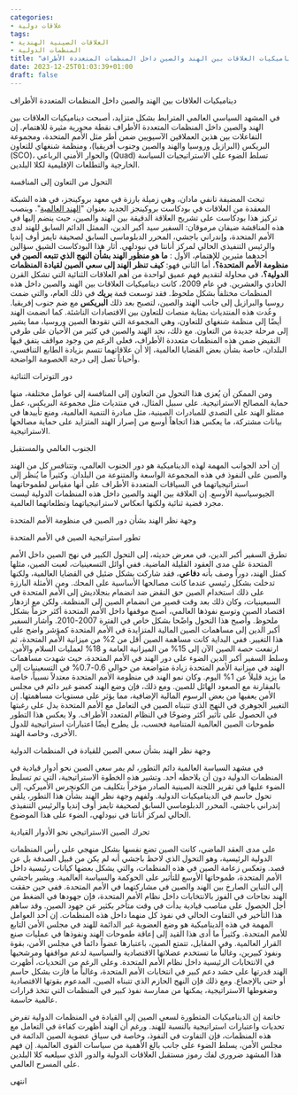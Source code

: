 ```yaml
---
categories:
- علاقات دولية
tags:
- العلاقات الصينية الهندية
- المنظمات الدولية 
title: "ديناميكيات العلاقات بين الهند والصين داخل المنظمات المتعددة الأطراف"
date: 2023-12-25T01:03:39+01:00
draft: false
---
```


ديناميكيات العلاقات بين الهند والصين داخل المنظمات المتعددة الأطراف

في المشهد السياسي العالمي المترابط بشكل متزايد، أصبحت ديناميكيات العلاقات بين الهند والصين داخل المنظمات المتعددة الأطراف نقطة محورية مثيرة للاهتمام. إن التفاعلات بين هذين العملاقين الآسيويين ضمن أطر مثل الأمم المتحدة، ومجموعة البريكس (البرازيل وروسيا والهند والصين وجنوب أفريقيا)، ومنظمة شنغهاي للتعاون (SCO)، والحوار الأمني الرباعي (Quad) تسلط الضوء على الاستراتيجيات السياسة الخارجية والتطلعات الإقليمية لكلا البلدين.

التحول من التعاون إلى المنافسة

تبحث المضيفة تانفي مادان، وهي زميلة بارزة في معهد بروكينجز، في هذه الشبكة المعقدة من العلاقات في بودكاست بروكينجز الجديد بعنوان "[الهند العالمية](https://www.brookings.edu/articles/india-china-dynamics-in-multilateral-and-minilateral-organizations///)". وينصب تركيز هذا بودكاست على تشريح العلاقة الدقيقة بين الهند والصين، حيث ينضم إليها في هذه المناقشة ضيفان مرموقان: السفير سيد أكبر الدين، الممثل الدائم السابق للهند لدى الأمم المتحدة، وإندراني باجشي، المحرر الدبلوماسي السابق لصحيفة تايمز أوف إنديا والرئيس التنفيذي الحالي لمركز أنانتا في نيودلهي.
أثار هذا البودكاست الشيق سؤالين أجدهما مثيرين للإهتمام، الأول : **ما هو منظور الهند بشأن النهج الذي تتبعه الصين في منظومة الأمم المتحدة؟**، أما الثاني فهو: **كيف تنظر الهند إلى سعي الصين لقيادة المنظمات الدولية؟**، في محاولة لتقديم فهم عميق لواحدة من أهم العلاقات الثنائية التي تشكل القرن الحادي والعشرين.
في عام 2009، كانت ديناميكيات العلاقات بين الهند والصين داخل هذه المنظمات مختلفاً بشكل ملحوظ. فقد توسعت قمة **بريك** في ذلك العام، والتي ضمت روسيا والبرازيل إلى جانب الهند والصين، لتصبح بعد ذلك **البريكس** مع ضم جنوب إفريقيا. وعُدت هذه المنتديات بمثابة منصات للتعاون بين الاقتصادات الناشئة. كما انضمت الهند أيضًا إلى منظمة شنغهاي للتعاون، وهي المجموعة التي تقودها الصين وروسيا، مما يشير إلى مرحلة جديدة من التعاون.
مع ذلك، نجد الهند والصين في كثير من الأحيان على طرفي النقيض ضمن هذه المنظمات متعددة الأطراف، فعلى الرغم من وجود مواقف يتفق فيها البلدان، خاصة بشأن بعض القضايا العالمية، إلا أن علاقاتهما تتسم بزيادة الطابع التنافسي، وأحياناً تصل إلى درجة الخصومة الواضحة.

دور التوترات الثنائية

ومن الممكن أن يُعزى هذا التحول من التعاون إلى المنافسة إلى عوامل مختلفة، منها حماية المصالح الاستراتيجية. على سبيل المثال، في منتديات مثل مجموعة البريكس، عمل ممثلو الهند على التصدي للمبادرات الصينية، مثل مبادرة التنمية العالمية، ومنع تأييدها في بيانات مشتركة، ما يعكس هذا اتجاهاً أوسع من إصرار الهند المتزايد على حماية مصالحها الاستراتيجية.

الجنوب العالمي والمستقبل

إن أحد الجوانب المهمة لهذه الديناميكية هو دور الجنوب العالمي، وتتنافس كل من الهند والصين على النفوذ في هذه المجموعة الواسعة والمتنوعة من البلدان. وكثيراً ما يُنظر إلى استراتيجياتهما في السياقات المتعددة الأطراف على أنها مقياس لطموحاتهما الجيوسياسية الأوسع. إن العلاقة بين الهند والصين داخل هذه المنظمات الدولية ليست مجرد قضية ثنائية ولكنها انعكاس لاستراتيجياتهما وتطلعاتهما العالمية.

وجهة نظر الهند بشأن دور الصين في منظومة الأمم المتحدة

تطور استراتيجية الصين في الأمم المتحدة

تطرق السفير أكبر الدين، في معرض حديثه، إلى التحول الكبير في نهج الصين داخل الأمم المتحدة على مدى العقود القليلة الماضية. ففي أوائل التسعينيات، لعبت الصين، مثلها كمثل الهند، دوراً وصف بأنه **دفاعي**، فقد شاركت بشكل ضئيل في القضايا العالمية، ولكنها تدخلت بشكل رئيسي عندما كانت مصالحها الأساسية على المحك. ومن الأمثلة البارزة على ذلك استخدام الصين حق النقض ضد انضمام بنجلاديش إلى الأمم المتحدة في السبعينيات، وكان ذلك بعد وقت قصير من انضمام الصين إلى المنظمة.
ولكن مع ازدهار اقتصاد الصين وتوسع نفوذها العالمي، أصبح موقفها داخل الأمم المتحدة أكثر حزماً بشكل ملحوظ. وأصبح هذا التحول واضًحا بشكل خاص في الفترة 2007-2010. وأشار السفير أكبر الدين إلى مساهمات الصين المالية المتزايدة في الأمم المتحدة كمؤشر واضح على هذا التغيير. ففي البداية كانت مساهمة الصين أقل من 2% من ميزانية الأمم المتحدة، ثم ارتفعت حصة الصين الآن إلى 15% من الميزانية العامة و 18% لعمليات السلام والأمن.
وسلط السفير أكبر الدين الضوء على دور الهند في الأمم المتحدة، حيث شهدت مساهمات الهند في ميزانية الأمم المتحدة زيادة متواضعة من حوالي 0.6-0.7% في التسعينيات إلى ما يزيد قليلاً عن 1% اليوم. وكان نمو الهند في منظومة الأمم المتحدة معتدلاً نسبياً، خاصة بالمقارنة مع الصعود الهائل للصين. ومع ذلك، فإن وضع الهند كعضو غير دائم في مجلس الأمن يعفيها من بعض الرسوم المالية الإضافية، مما يؤثر على مستويات مساهمتها.
إن التغيير الجوهري في النهج الذي تتبناه الصين في التعامل مع الأمم المتحدة يدل على رغبتها في الحصول على تأثير أكثر وضوحًا في النظام المتعدد الأطراف. ولا يعكس هذا التطور طموحات الصين العالمية المتنامية فحسب، بل يطرح أيضًا اعتبارات استراتيجية للدول الأخرى، وخاصة الهند. 

وجهة نظر الهند بشأن سعي الصين للقيادة في المنظمات الدولية

في مشهد السياسة العالمية دائم التطور، لم يمر سعي الصين نحو أدوار قيادية في المنظمات الدولية دون أن يلاحظه أحد. وتشير هذه الخطوة الاستراتيجية، التي تم تسليط الضوء عليها في تقرير اللجنة الصينية الصادر مؤخراً بتكليف من الكونجرس الأميركي، إلى تحول حاسم في الديناميكيات الدولية. ولفهم وجهة نظر الهند بشأن هذا التطور، يلقي إندراني باجشي، المحرر الدبلوماسي السابق لصحيفة تايمز أوف إنديا والرئيس التنفيذي الحالي لمركز أنانتا في نيودلهي، الضوء على هذا الموضوع.

تحرك الصين الاستراتيجي نحو الأدوار القيادية

على مدى العقد الماضي، كانت الصين تضع نفسها بشكل منهجي على رأس المنظمات الدولية الرئيسية، وهو التحول الذي لاحظ باجشي أنه لم يكن من قبيل الصدفة بل عن قصد. وتعكس زعامة الصين في هذه المنظمات، والتي يشكل بعضها كيانات رئيسية داخل الأمم المتحدة، طموحاتها الأوسع للتأثير على الحوكمة والسياسة العالمية.
ويشير باجشي إلى التباين الصارخ بين الهند والصين في مشاركتهما في الأمم المتحدة. ففي حين حققت الهند نجاحات في الفوز بالانتخابات داخل نظام الأمم المتحدة، فإن جهودها في الضغط من أجل الحصول على مناصب قيادية بدأت في وقت متأخر بكثير عن جهود الصين. وقد ساهم هذا التأخير في التفاوت الحالي في نفوذ كل منهما داخل هذه المنظمات.
إن أحد العوامل المهمة في هذه الديناميكية هو وضع العضوية غير الدائمة للهند في مجلس الأمن التابع للأمم المتحدة. وكثيراً ما أدى هذا القيد إلى إعاقة طموحات الهند ونفوذها في عمليات صنع القرار العالمية. وفي المقابل، تتمتع الصين، باعتبارها عضواً دائماً في مجلس الأمن، بقوة ونفوذ كبيرين، وغالباً ما تستخدم عضلاتها الاقتصادية والسياسية لدعم مواقفها ومرشحيها في الانتخابات الرئيسية داخل نظام الأمم المتحدة.
وعلى الرغم من التحديات، أظهرت الهند قدرتها على حشد دعم كبير في انتخابات الأمم المتحدة، وغالباً ما فازت بشكل حاسم أو حتى بالإجماع. ومع ذلك فإن النهج الحازم الذي تتبناه الصين، المدعوم بقوتها الاقتصادية وضغوطها الاستراتيجية، يمكنها من ممارسة نفوذ كبير في المنظمات التي تتخذ قرارات عالمية حاسمة.

خاتمة
إن الديناميكيات المتطورة لسعي الصين إلى القيادة في المنظمات الدولية تفرض تحديات واعتبارات استراتيجية بالنسبة للهند. ورغم أن الهند أظهرت كفاءة في التعامل مع هذه المنظمات، فإن التفاوت في النفوذ، وخاصة في سياق عضوية الصين الدائمة في مجلس الأمن، يسلط الضوء على جانب بالغ الأهمية من سياسات القوى العالمية. إن فهم هذا المشهد ضروري لفك رموز مستقبل العلاقات الدولية والدور الذي سيلعبه كلا البلدين على المسرح العالمي.

انتهى
